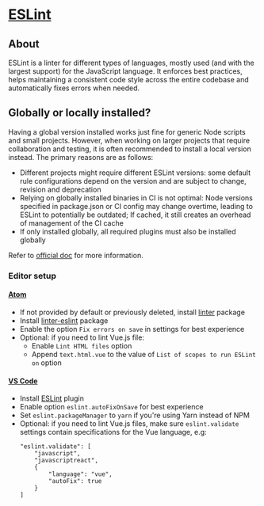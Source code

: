 # [ESLint](https://eslint.org)

## About

ESLint is a linter for different types of languages, mostly used (and with the largest support) for the JavaScript language. It enforces best practices, helps maintaining a consistent code style across the entire codebase and automatically fixes errors when needed.

## Globally or locally installed?

Having a global version installed works just fine for generic Node scripts and small projects. However, when working on larger projects that require collaboration and testing, it is often recommended to install a local version instead. The primary reasons are as follows:

- Different projects might require different ESLint versions: some default rule configurations depend on the version and are subject to change, revision and deprecation
- Relying on globally installed binaries in CI is not optimal: Node versions specified in package.json or CI config may change overtime, leading to ESLint to potentially be outdated; If cached, it still creates an overhead of management of the CI cache
- If only installed globally, all required plugins must also be installed globally

Refer to [official doc](https://eslint.org/docs/user-guide/getting-started#installation-and-usage) for more information.

### Editor setup

#### [Atom](https://atom.io/)

- If not provided by default or previously deleted, install [linter](https://github.com/steelbrain/linter) package
- Install [linter-eslint](https://atom.io/packages/linter-eslint) package
- Enable the option `Fix errors on save` in settings for best experience
- Optional: if you need to lint Vue.js file:
    - Enable `Lint HTML files` option
    - Append `text.html.vue` to the value of `List of scopes to run ESLint on` option

#### [VS Code](https://code.visualstudio.com/)

- Install [ESLint](https://marketplace.visualstudio.com/items?itemName=dbaeumer.vscode-eslint) plugin
- Enable option `eslint.autoFixOnSave` for best experience
- Set `eslint.packageManager` to `yarn` if you're using Yarn instead of NPM
- Optional: if you need to lint Vue.js files, make sure `eslint.validate` settings contain specifications for the Vue language, e.g:
    ```
    "eslint.validate": [
        "javascript",
        "javascriptreact",
        {
            "language": "vue",
            "autoFix": true
        }
    ]
    ```
